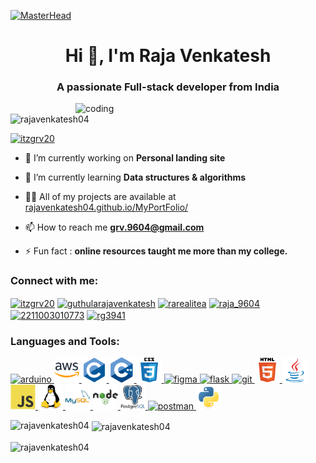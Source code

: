 [![MasterHead](https://firebasestorage.googleapis.com/v0/b/flexi-coding.appspot.com/o/dempgi7-520f8d5f-63d4-4453-8822-dbc149ae27f8.gif?alt=media&token=91c0c7b2-93c3-4029-b011-1a8703c5730d)](https://rishavchanda.io)
<h1 align="center">Hi 👋, I'm Raja Venkatesh</h1>
<h3 align="center">A passionate Full-stack developer from India</h3>
<img align="right" alt="coding" width="400" src="https://www.bypeople.com/wp-content/uploads/2019/03/people-at-work.gif">


<p align="left"> <img src="https://komarev.com/ghpvc/?username=rajavenkatesh04&label=Profile%20views&color=0e75b6&style=flat" alt="rajavenkatesh04" /> </p>

<p align="left"> <a href="https://twitter.com/itzgrv20" target="blank"><img src="https://img.shields.io/twitter/follow/itzgrv20?logo=twitter&style=for-the-badge" alt="itzgrv20" /></a> </p>

- 🔭 I’m currently working on **Personal landing site**

- 🌱 I’m currently learning **Data structures & algorithms**

- 👨‍💻 All of my projects are available at [rajavenkatesh04.github.io/MyPortFolio/](rajavenkatesh04.github.io/MyPortFolio/)

- 📫 How to reach me **grv.9604@gmail.com**

- ⚡ Fun fact : **online resources taught me more than my college.**

<h3 align="left">Connect with me:</h3>
<p align="left">
<a href="https://twitter.com/itzgrv20" target="blank"><img align="center" src="https://raw.githubusercontent.com/rahuldkjain/github-profile-readme-generator/master/src/images/icons/Social/twitter.svg" alt="itzgrv20" height="30" width="40" /></a>
<a href="https://www.linkedin.com/in/guthularajavenkatesh" target="blank"><img align="center" src="https://raw.githubusercontent.com/rahuldkjain/github-profile-readme-generator/master/src/images/icons/Social/linked-in-alt.svg" alt="guthularajavenkatesh" height="30" width="40" /></a>
<a href="https://instagram.com/rarealitea" target="blank"><img align="center" src="https://raw.githubusercontent.com/rahuldkjain/github-profile-readme-generator/master/src/images/icons/Social/instagram.svg" alt="rarealitea" height="30" width="40" /></a>
<a href="https://www.codechef.com/users/raja_9604" target="blank"><img align="center" src="https://cdn.jsdelivr.net/npm/simple-icons@3.1.0/icons/codechef.svg" alt="raja_9604" height="30" width="40" /></a>
<a href="https://www.hackerrank.com/2211003010773" target="blank"><img align="center" src="https://raw.githubusercontent.com/rahuldkjain/github-profile-readme-generator/master/src/images/icons/Social/hackerrank.svg" alt="2211003010773" height="30" width="40" /></a>
<a href="https://www.leetcode.com/rg3941" target="blank"><img align="center" src="https://raw.githubusercontent.com/rahuldkjain/github-profile-readme-generator/master/src/images/icons/Social/leet-code.svg" alt="rg3941" height="30" width="40" /></a>
</p>

<h3 align="left">Languages and Tools:</h3>
<p align="left"> <a href="https://www.arduino.cc/" target="_blank" rel="noreferrer"> <img src="https://cdn.worldvectorlogo.com/logos/arduino-1.svg" alt="arduino" width="40" height="40"/> </a> <a href="https://aws.amazon.com" target="_blank" rel="noreferrer"> <img src="https://raw.githubusercontent.com/devicons/devicon/master/icons/amazonwebservices/amazonwebservices-original-wordmark.svg" alt="aws" width="40" height="40"/> </a> <a href="https://www.cprogramming.com/" target="_blank" rel="noreferrer"> <img src="https://raw.githubusercontent.com/devicons/devicon/master/icons/c/c-original.svg" alt="c" width="40" height="40"/> </a> <a href="https://www.w3schools.com/cpp/" target="_blank" rel="noreferrer"> <img src="https://raw.githubusercontent.com/devicons/devicon/master/icons/cplusplus/cplusplus-original.svg" alt="cplusplus" width="40" height="40"/> </a> <a href="https://www.w3schools.com/css/" target="_blank" rel="noreferrer"> <img src="https://raw.githubusercontent.com/devicons/devicon/master/icons/css3/css3-original-wordmark.svg" alt="css3" width="40" height="40"/> </a> <a href="https://www.figma.com/" target="_blank" rel="noreferrer"> <img src="https://www.vectorlogo.zone/logos/figma/figma-icon.svg" alt="figma" width="40" height="40"/> </a> <a href="https://flask.palletsprojects.com/" target="_blank" rel="noreferrer"> <img src="https://www.vectorlogo.zone/logos/pocoo_flask/pocoo_flask-icon.svg" alt="flask" width="40" height="40"/> </a> <a href="https://git-scm.com/" target="_blank" rel="noreferrer"> <img src="https://www.vectorlogo.zone/logos/git-scm/git-scm-icon.svg" alt="git" width="40" height="40"/> </a> <a href="https://www.w3.org/html/" target="_blank" rel="noreferrer"> <img src="https://raw.githubusercontent.com/devicons/devicon/master/icons/html5/html5-original-wordmark.svg" alt="html5" width="40" height="40"/> </a> <a href="https://www.java.com" target="_blank" rel="noreferrer"> <img src="https://raw.githubusercontent.com/devicons/devicon/master/icons/java/java-original.svg" alt="java" width="40" height="40"/> </a> <a href="https://developer.mozilla.org/en-US/docs/Web/JavaScript" target="_blank" rel="noreferrer"> <img src="https://raw.githubusercontent.com/devicons/devicon/master/icons/javascript/javascript-original.svg" alt="javascript" width="40" height="40"/> </a> <a href="https://www.linux.org/" target="_blank" rel="noreferrer"> <img src="https://raw.githubusercontent.com/devicons/devicon/master/icons/linux/linux-original.svg" alt="linux" width="40" height="40"/> </a> <a href="https://www.mysql.com/" target="_blank" rel="noreferrer"> <img src="https://raw.githubusercontent.com/devicons/devicon/master/icons/mysql/mysql-original-wordmark.svg" alt="mysql" width="40" height="40"/> </a> <a href="https://nodejs.org" target="_blank" rel="noreferrer"> <img src="https://raw.githubusercontent.com/devicons/devicon/master/icons/nodejs/nodejs-original-wordmark.svg" alt="nodejs" width="40" height="40"/> </a> <a href="https://www.postgresql.org" target="_blank" rel="noreferrer"> <img src="https://raw.githubusercontent.com/devicons/devicon/master/icons/postgresql/postgresql-original-wordmark.svg" alt="postgresql" width="40" height="40"/> </a> <a href="https://postman.com" target="_blank" rel="noreferrer"> <img src="https://www.vectorlogo.zone/logos/getpostman/getpostman-icon.svg" alt="postman" width="40" height="40"/> </a> <a href="https://www.python.org" target="_blank" rel="noreferrer"> <img src="https://raw.githubusercontent.com/devicons/devicon/master/icons/python/python-original.svg" alt="python" width="40" height="40"/> </a> </p>

<p><img align="left" src="https://github-readme-stats.vercel.app/api/top-langs?username=rajavenkatesh04&show_icons=true&locale=en&layout=compact" alt="rajavenkatesh04" /></p>

<p>&nbsp;<img align="center" src="https://github-readme-stats.vercel.app/api?username=rajavenkatesh04&show_icons=true&locale=en" alt="rajavenkatesh04" /></p>

<p><img align="center" src="https://github-readme-streak-stats.herokuapp.com/?user=rajavenkatesh04&" alt="rajavenkatesh04" /></p>
